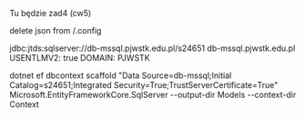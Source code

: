 Tu będzie zad4 (cw5)





delete json from /.config

jdbc:jtds:sqlserver://db-mssql.pjwstk.edu.pl/s24651
db-mssql.pjwstk.edu.pl
USENTLMV2: true
DOMAIN: PJWSTK
 
dotnet ef dbcontext scaffold "Data Source=db-mssql;Initial Catalog=s24651;Integrated Security=True;TrustServerCertificate=True" Microsoft.EntityFrameworkCore.SqlServer --output-dir Models --context-dir Context
